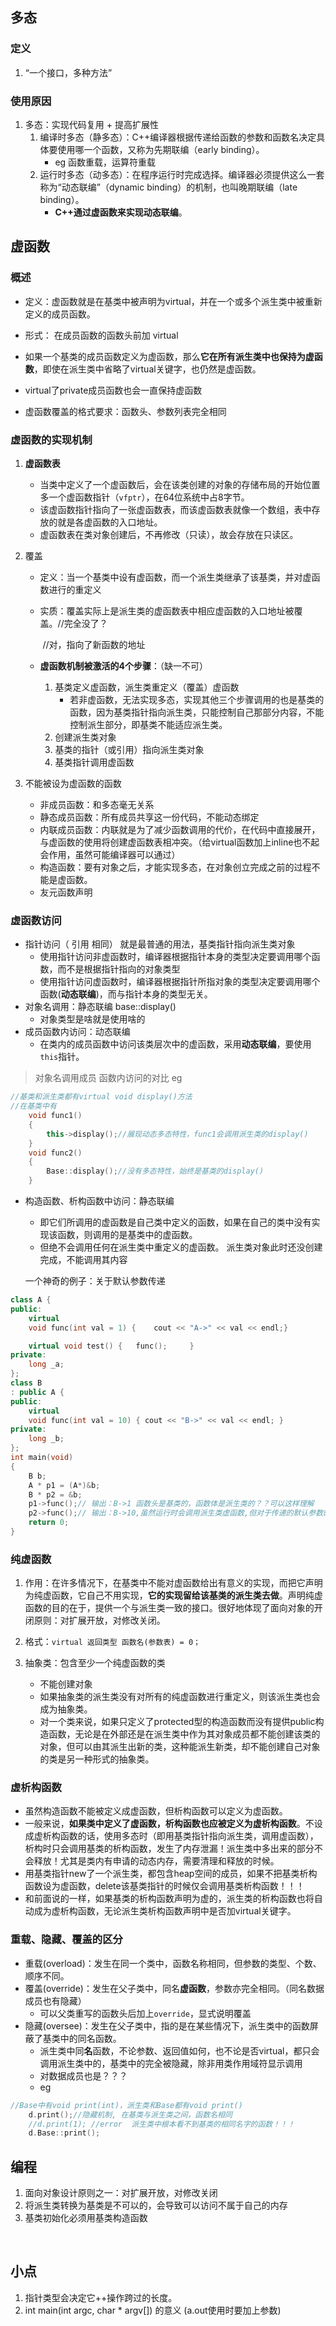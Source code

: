 ## 多态

### 定义

1. “一个接口，多种方法”

### 使用原因

1. 多态：实现代码复用 + 提高扩展性
   1. 编译时多态（静多态）：C++编译器根据传递给函数的参数和函数名决定具体要使用哪一个函数，又称为先期联编（early binding）。
      + eg 函数重载，运算符重载
   2. 运行时多态（动多态）：在程序运行时完成选择。编译器必须提供这么一套称为“动态联编”（dynamic binding）的机制，也叫晚期联编（late binding）。
      + **C++通过虚函数来实现动态联编**。

## 虚函数

### 概述

+ 定义：虚函数就是在基类中被声明为virtual，并在一个或多个派生类中被重新定义的成员函数。

+ 形式： 在成员函数的函数头前加 virtual
+ 如果一个基类的成员函数定义为虚函数，那么**它在所有派生类中也保持为虚函数**，即使在派生类中省略了virtual关键字，也仍然是虚函数。
+ virtual了private成员函数也会一直保持虚函数
+ 虚函数覆盖的格式要求：函数头、参数列表完全相同

### 虚函数的实现机制

1. **虚函数表**
   
   + 当类中定义了一个虚函数后，会在该类创建的对象的存储布局的开始位置多一个虚函数指针（`vfptr`），在64位系统中占8字节。
   + 该虚函数指针指向了一张虚函数表，而该虚函数表就像一个数组，表中存放的就是各虚函数的入口地址。
   + 虚函数表在类对象创建后，不再修改（只读），故会存放在只读区。
2. 覆盖
   + 定义：当一个基类中设有虚函数，而一个派生类继承了该基类，并对虚函数进行的重定义
   
   + 实质：覆盖实际上是派生类的虚函数表中相应虚函数的入口地址被覆盖。//完全没了？
   
     ​																													 //对，指向了新函数的地址
   
   + **虚函数机制被激活的4个步骤**：（缺一不可）
     
     1. 基类定义虚函数，派生类重定义（覆盖）虚函数
        + 若非虚函数，无法实现多态，实现其他三个步骤调用的也是基类的函数，因为基类指针指向派生类，只能控制自己那部分内容，不能控制派生部分，即基类不能适应派生类。
     2. 创建派生类对象
     3. 基类的指针（或引用）指向派生类对象
     4. 基类指针调用虚函数
3. 不能被设为虚函数的函数
   + 非成员函数：和多态毫无关系
   + 静态成员函数：所有成员共享这一份代码，不能动态绑定
   + 内联成员函数：内联就是为了减少函数调用的代价，在代码中直接展开，与虚函数的使用将创建虚函数表相冲突。（给virtual函数加上inline也不起会作用，虽然可能编译器可以通过）
   + 构造函数：要有对象之后，才能实现多态，在对象创立完成之前的过程不能是虚函数。
   + 友元函数声明

### 虚函数访问

+ 指针访问（ 引用 相同）   就是最普通的用法，基类指针指向派生类对象
  + 使用指针访问非虚函数时，编译器根据指针本身的类型决定要调用哪个函数，而不是根据指针指向的对象类型
  + 使用指针访问虚函数时，编译器根据指针所指对象的类型决定要调用哪个函数(**动态联编**)，而与指针本身的类型无关。
+ 对象名调用：静态联编       base::display()
  + 对象类型是啥就是使用啥的
+ 成员函数内访问：动态联编
  + 在类内的成员函数中访问该类层次中的虚函数，采用**动态联编**，要使用`this`指针。

> 对象名调用成员 函数内访问的对比 eg

```C++
//基类和派生类都有virtual void display()方法
//在基类中有
	void func1()
	{
		this->display();//展现动态多态特性，func1会调用派生类的display()
	}
	void func2()
	{
		Base::display();//没有多态特性，始终是基类的display()
	}
```

+ 构造函数、析构函数中访问：静态联编
  
  + 即它们所调用的虚函数是自己类中定义的函数，如果在自己的类中没有实现该函数，则调用的是基类中的虚函数。
  + 但绝不会调用任何在派生类中重定义的虚函数。 派生类对象此时还没创建完成，不能调用其内容
  
  
  
  一个神奇的例子：关于默认参数传递

```C++
class A {
public:
	virtual 
    void func(int val = 1) {	cout << "A->" << val << endl;}

	virtual void test() {	func();		}
private:
	long _a;
};
class B
: public A {
public:
	virtual 
    void func(int val = 10) { cout << "B->" << val << endl; }
private:
	long _b;
};
int main(void)
{
	B b;
	A * p1 = (A*)&b;
	B * p2 = &b;
	p1->func();// 输出：B->1 函数头是基类的，函数体是派生类的？？可以这样理解
	p2->func();// 输出：B->10,虽然运行时会调用派生类虚函数,但对于传递的默认参数的值，只与指针的类型有关
	return 0;
}
```

### 纯虚函数

1. 作用：在许多情况下，在基类中不能对虚函数给出有意义的实现，而把它声明为纯虚函数，它自己不用实现，**它的实现留给该基类的派生类去做**。声明纯虚函数的目的在于，提供一个与派生类一致的接口。很好地体现了面向对象的开闭原则：对扩展开放，对修改关闭。

2. 格式：`virtual 返回类型 函数名(参数表) = 0；`

3. 抽象类：包含至少一个纯虚函数的类
   + 不能创建对象
   + 如果抽象类的派生类没有对所有的纯虚函数进行重定义，则该派生类也会成为抽象类。
   + 对一个类来说，如果只定义了protected型的构造函数而没有提供public构造函数，无论是在外部还是在派生类中作为其对象成员都不能创建该类的对象，但可以由其派生出新的类，这种能派生新类，却不能创建自己对象的类是另一种形式的抽象类。

### 虚析构函数 

+ 虽然构造函数不能被定义成虚函数，但析构函数可以定义为虚函数。
+ 一般来说，**如果类中定义了虚函数，析构函数也应被定义为虚析构函数**。不设成虚析构函数的话，使用多态时（即用基类指针指向派生类，调用虚函数），析构时只会调用基类的析构函数，发生了内存泄漏！派生类中多出来的部分不会释放！尤其是类内有申请的动态内存，需要清理和释放的时候。
+ 用基类指针new了一个派生类，都包含heap空间的成员，如果不把基类析构函数设为虚函数，delete该基类指针的时候仅会调用基类析构函数！！！
+ 和前面说的一样，如果基类的析构函数声明为虚的，派生类的析构函数也将自动成为虚析构函数，无论派生类析构函数声明中是否加virtual关键字。

### 重载、隐藏、覆盖的区分

+ 重载(overload)：发生在同一个类中，函数名称相同，但参数的类型、个数、顺序不同。
+ 覆盖(override)：发生在父子类中，同名**虚函数**，参数亦完全相同。（同名数据成员也有隐藏）
  + 可以父类重写的函数头后加上`override`，显式说明覆盖
+ 隐藏(oversee)：发生在父子类中，指的是在某些情况下，派生类中的函数屏蔽了基类中的同名函数。
  + 派生类中同**名**函数，不论参数、返回值如何，也不论是否virtual，都只会调用派生类中的，基类中的完全被隐藏，除非用类作用域符显示调用
  + 对数据成员也是？？？
  + eg

```C++
//Base中有void print(int)，派生类和Base都有void print()
	d.print();//隐藏机制, 在基类与派生类之间，函数名相同
	//d.print(1); //error  派生类中根本看不到基类的相同名字的函数！！！
	d.Base::print();
```



## 编程

1. 面向对象设计原则之一：对扩展开放，对修改关闭
2. 将派生类转换为基类是不可以的，会导致可以访问不属于自己的内存
3. 基类初始化必须用基类构造函数

​	

## 小点

1. 指针类型会决定它++操作跨过的长度。
2. int main(int argc, char * argv[]) 的意义 (a.out使用时要加上参数)